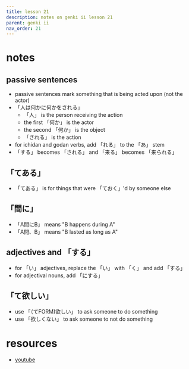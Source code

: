 ```yaml
---
title: lesson 21
description: notes on genki ii lesson 21
parent: genki ii
nav_order: 21
---
```

# notes
## passive sentences
- passive sentences mark something that is being acted upon (not the actor)
- 「人は何かに何かをされる」
	- 「人」 is the person receiving the action
	- the first 「何か」 is the actor
	- the second 「何か」 is the object
	- 「される」 is the action
- for ichidan and godan verbs, add 「れる」 to the 「あ」 stem
- 「する」 becomes 「される」 and 「来る」 becomes 「来られる」
## 「てある」
- 「てある」 is for things that were 「ておく」'd by someone else
## 「間に」
- 「A間にB」 means "B happens during A"
- 「A間、B」 means "B lasted as long as A"
## adjectives and 「する」
- for 「い」 adjectives, replace the 「い」 with 「く」 and add 「する」
- for adjectival nouns, add 「にする」
## 「て欲しい」
- use 「（てFORM)欲しい」 to ask someone to do something
- use 「欲しくない」 to ask someone to not do something
# resources
- [youtube](https://www.youtube.com/watch?v=eh5G78_wFAM)